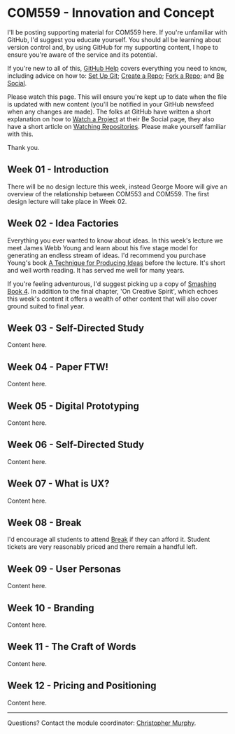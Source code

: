 COM559 - Innovation and Concept
===============================

I'll be posting supporting material for COM559 here. If you're unfamiliar with GitHub, I'd suggest you educate yourself. You should all be learning about version control and, by using GitHub for my supporting content, I hope to ensure you're aware of the service and its potential.

If you're new to all of this, [GitHub Help](https://help.github.com) covers everything you need to know, including advice on how to: [Set Up Git](https://help.github.com/articles/set-up-git); [Create a Repo](https://help.github.com/articles/create-a-repo); [Fork a Repo](https://help.github.com/articles/fork-a-repo); and [Be Social](https://help.github.com/articles/be-social).

Please watch this page. This will ensure you're kept up to date when the file is updated with new content (you'll be notified in your GitHub newsfeed when any changes are made). The folks at GitHub have written a short explanation on how to [Watch a Project](https://help.github.com/articles/be-social#watch-a-project) at their Be Social page, they also have a short article on [Watching Repositories](https://help.github.com/articles/watching-repositories). Please make yourself familiar with this.

Thank you.


Week 01 - Introduction
----------------------

There will be no design lecture this week, instead George Moore will give an overview of the relationship between COM553 and COM559. The first design lecture will take place in Week 02.


Week 02 - Idea Factories
------------------------

Everything you ever wanted to know about ideas. In this week's lecture we meet James Webb Young and learn about his five stage model for generating an endless stream of ideas. I'd recommend you purchase Young's book [A Technique for Producing Ideas](http://j.mp/atechniqueforproducingideas) before the lecture. It's short and well worth reading. It has served me well for many years.

If you're feeling adventurous, I'd suggest picking up a copy of [Smashing Book 4](http://www.smashingmagazine.com/smashing-book-4-new-perspectives/). In addition to the final chapter, 'On Creative Spirit', which echoes this week's content it offers a wealth of other content that will also cover ground suited to final year.


Week 03 - Self-Directed Study
-----------------------------

Content here.


Week 04 - Paper FTW!
--------------------

Content here.


Week 05 - Digital Prototyping
-----------------------------

Content here.


Week 06 - Self-Directed Study
-----------------------------

Content here.


Week 07 - What is UX?
---------------------

Content here.


Week 08 - Break
---------------

I'd encourage all students to attend [Break](http://breakconf.org) if they can afford it. Student tickets are very reasonably priced and there remain a handful left.


Week 09 - User Personas
-----------------------

Content here.


Week 10 - Branding
------------------

Content here.


Week 11 - The Craft of Words
----------------------------

Content here.


Week 12 - Pricing and Positioning
---------------------------------

Content here.


----


Questions? Contact the module coordinator: [Christopher Murphy](mailto:chris.murphy@ulster.ac.uk?Subject=COM559).

